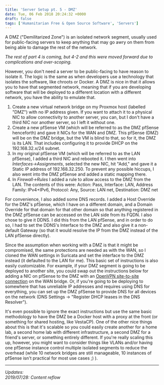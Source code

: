 ```yaml
---
title: 'Server Setup pt. 5 - DMZ'
date: Tue, 06 Feb 2018 20:24:32 +0000
draft: false
tags: ['Humanitarian Free & Open Source Software', 'Servers']
---
```


A DMZ ("Demilitarized Zone") is an isolated network segment, usually used for public-facing servers to keep anything that may go awry on them from being able to damage the rest of the network.

<!--more-->

_The rest of part 4 is coming, but 4-2 and this were moved forward due to complications and over-scoping._

However, you don't need a server to be public-facing to have reason to isolate it.
The logic is the same as when developers use a technology that isolates the software, like chroots or Docker.
A DMZ is nice in that it allows you to have that segmented network, meaning that if you are developing software that will be deployed to a different location with a different network, you have the ability to emulate that.

1.  Create a new virtual network bridge on my Proxmox host (labelled "DMZ") with no IP address given.
If you want to attach it to a physical NIC to allow connectivity to another server, you can, but I don't have a third NIC nor another server, so I left it without one.
2.  Create a new pfSense VM (which will be referred to as the DMZ pfSense henceforth) and gave it NICs for the WAN and DMZ.
This pfSense (DMZ) will be on the DMZ bridge, but the VM is blind to that, so for it, the DMZ is its LAN.
That includes configuring it to provide DHCP on the 192.168.32.x/24 subnet.
3.  In my original pfSense VM (which will be referred to as the LAN pfSense), I added a third NIC and rebooted it.
I then went into _Interfaces->Assignments_, selected the new NIC, hit "Add," and gave it a Static IP address of 192.168.32.250.
To prevent any possible hiccups, I also went into the DMZ pfSense and added a static mapping there.
4.  In _Firewall->Rules_ I added a rule to allow access to the DMZ from the LAN.
The contents of this were: Action: Pass, Interface: LAN, Address Family: IPv4+IPv6, Protocol: Any, Source: LAN net, Destination: DMZ net

For convenience, I also added some DNS records.
I added a Host Override for the DMZ's pfSense, which I have on a different domain, and a Domain Override for that domain for that other domain so that anything registered in the DMZ pfSense can be accessed on the LAN side from its FQDN.
I also chose to give it DDNS.
I did this from the LAN pfSense, and in order to do so, I had to set the DDNS's Interface to the DMZ and also give it a non-default Gateway (so that it would resolve the IP from the DMZ instead of the LAN pfSense directly).

Since the assumption when working with a DMZ is that it might be compromised, the same protections are needed as with the WAN, so I cloned the WAN settings in Suricata and set the interface to the DMZ instead (it defaulted to the LAN for me).
This basic set of instructions is also easily customizable.
For example, if your DMZ segment is going to be deployed to another site, you could swap out the instructions below for adding a NIC on pfSense to the DMZ with an [OpenVPN site-to-site connection](https://docs.netgate.com/pfsense/en/latest/vpn/openvpn/routing-internet-traffic-through-a-site-to-site-openvpn-connection-in-pfsense-2-1.html) on the WAN bridge.
Or, if you're going to be deploying to somewhere that has unreliable IP addresses and requires using DNS for everything, you can set up the DMZ pfSense to provide DNS for all devices on the network (DNS Settings -> "Register DHCP leases in the DNS Resolver").

It's even possible to ignore the exact instructions but use the same basic methodology to have the DMZ be a Docker host with a proxy at the front (or something for shared hosting, like VestaCP).
One of the other nice things about this is that it's scalable so you could easily create another for a home lab, a second home lab with different infrastructure, a second DMZ for a friend's server, or something entirely different.
If you're really scaling this up, however, you might want to consider things like VLANs and/or having one pfSense instance control multiple isolated segments to reduce the overhead (while 10 network bridges are still manageable, 10 instances of pfSense isn't practical for most use cases ;) ).

---

_Updates:_  
_2019/07/28: Content reflow_